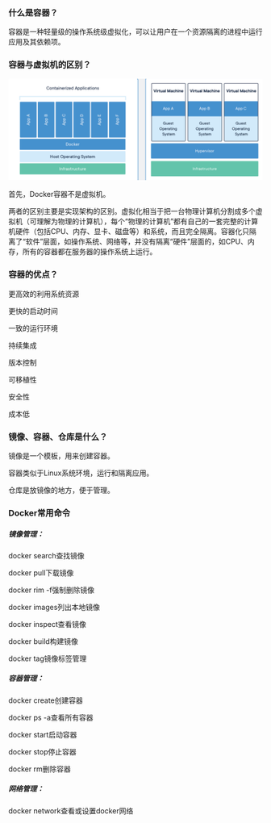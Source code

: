 ### 什么是容器？

容器是一种轻量级的操作系统级虚拟化，可以让用户在一个资源隔离的进程中运行应用及其依赖项。



### 容器与虚拟机的区别？

![image-20210228221859100](%E7%AC%AC%E4%B8%80%E7%AF%87-Docker%E4%BB%8B%E7%BB%8D.assets/image-20210228221859100.png)

首先，Docker容器不是虚拟机。

两者的区别主要是实现架构的区别。虚拟化相当于把一台物理计算机分割成多个虚拟机（可理解为物理的计算机），每个“物理的计算机”都有自己的一套完整的计算机硬件（包括CPU、内存、显卡、磁盘等）和系统，而且完全隔离。容器化只隔离了“软件”层面，如操作系统、网络等，并没有隔离“硬件”层面的，如CPU、内存，所有的容器都在服务器的操作系统上运行。



### 容器的优点？

更高效的利用系统资源

更快的启动时间

一致的运行环境

持续集成

版本控制

可移植性

安全性

成本低

### 镜像、容器、仓库是什么？

镜像是一个模板，用来创建容器。

容器类似于Linux系统环境，运行和隔离应用。

仓库是放镜像的地方，便于管理。



### Docker常用命令

##### 镜像管理：

docker search查找镜像

docker pull下载镜像

docker rim -f强制删除镜像

docker images列出本地镜像

docker inspect查看镜像

docker build构建镜像

docker tag镜像标签管理

##### 容器管理：

docker create创建容器

docker ps -a查看所有容器

docker start启动容器

docker stop停止容器

docker rm删除容器

##### 网络管理：

docker network查看或设置docker网络